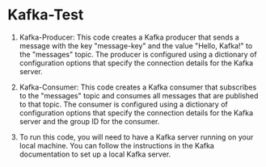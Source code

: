 # Kafka-Test

1. Kafka-Producer: This code creates a Kafka producer that sends a message with the key "message-key" and the value "Hello, Kafka!" to the "messages" topic. The producer is configured using a dictionary of configuration options that specify the connection details for the Kafka server.

2. Kafka-Consumer: This code creates a Kafka consumer that subscribes to the "messages" topic and consumes all messages that are published to that topic. The consumer is configured using a dictionary of configuration options that specify the connection details for the Kafka server and the group ID for the consumer.

3. To run this code, you will need to have a Kafka server running on your local machine. You can follow the instructions in the Kafka documentation to set up a local Kafka server.
